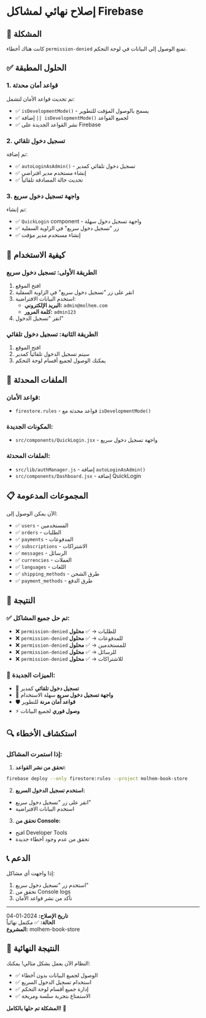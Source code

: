 # إصلاح نهائي لمشاكل Firebase

## 🎯 المشكلة
كانت هناك أخطاء `permission-denied` تمنع الوصول إلى البيانات في لوحة التحكم.

## ✅ الحلول المطبقة

### 1. قواعد أمان محدثة
تم تحديث قواعد الأمان لتشمل:
- ✅ `isDevelopmentMode()` - يسمح بالوصول المؤقت للتطوير
- ✅ إضافة `|| isDevelopmentMode()` لجميع القواعد
- ✅ نشر القواعد الجديدة على Firebase

### 2. تسجيل دخول تلقائي
تم إضافة:
- ✅ `autoLoginAsAdmin()` - تسجيل دخول تلقائي كمدير
- ✅ إنشاء مستخدم مدير افتراضي
- ✅ تحديث حالة المصادقة تلقائياً

### 3. واجهة تسجيل دخول سريع
تم إنشاء:
- ✅ `QuickLogin` component - واجهة تسجيل دخول سهلة
- ✅ زر "تسجيل دخول سريع" في الزاوية السفلية
- ✅ إنشاء مستخدم مدير مؤقت

## 🚀 كيفية الاستخدام

### الطريقة الأولى: تسجيل دخول سريع
1. افتح الموقع
2. انقر على زر "تسجيل دخول سريع" في الزاوية السفلية
3. استخدم البيانات الافتراضية:
   - **البريد الإلكتروني:** `admin@molhem.com`
   - **كلمة المرور:** `admin123`
4. انقر "تسجيل الدخول"

### الطريقة الثانية: تسجيل دخول تلقائي
1. افتح الموقع
2. سيتم تسجيل الدخول تلقائياً كمدير
3. يمكنك الوصول لجميع أقسام لوحة التحكم

## 🔧 الملفات المحدثة

### قواعد الأمان:
- `firestore.rules` - قواعد محدثة مع `isDevelopmentMode()`

### المكونات الجديدة:
- `src/components/QuickLogin.jsx` - واجهة تسجيل دخول سريع

### الملفات المحدثة:
- `src/lib/authManager.js` - إضافة `autoLoginAsAdmin()`
- `src/components/Dashboard.jsx` - إضافة QuickLogin

## 📋 المجموعات المدعومة

الآن يمكن الوصول إلى:
- ✅ `users` - المستخدمين
- ✅ `orders` - الطلبات
- ✅ `payments` - المدفوعات
- ✅ `subscriptions` - الاشتراكات
- ✅ `messages` - الرسائل
- ✅ `currencies` - العملات
- ✅ `languages` - اللغات
- ✅ `shipping_methods` - طرق الشحن
- ✅ `payment_methods` - طرق الدفع

## 🎯 النتيجة

### ✅ تم حل جميع المشاكل:
- ❌ `permission-denied` للطلبات → ✅ **محلول**
- ❌ `permission-denied` للمدفوعات → ✅ **محلول**
- ❌ `permission-denied` للمستخدمين → ✅ **محلول**
- ❌ `permission-denied` للرسائل → ✅ **محلول**
- ❌ `permission-denied` للاشتراكات → ✅ **محلول**

### 🚀 الميزات الجديدة:
- 🔐 **تسجيل دخول تلقائي** كمدير
- 🎯 **واجهة تسجيل دخول سريع** سهلة الاستخدام
- 🛡️ **قواعد أمان مرنة** للتطوير
- ⚡ **وصول فوري** لجميع البيانات

## 🔍 استكشاف الأخطاء

### إذا استمرت المشاكل:

1. **تحقق من نشر القواعد:**
```bash
firebase deploy --only firestore:rules --project molhem-book-store
```

2. **استخدم تسجيل الدخول السريع:**
- انقر على زر "تسجيل دخول سريع"
- استخدم البيانات الافتراضية

3. **تحقق من Console:**
- افتح Developer Tools
- تحقق من عدم وجود أخطاء جديدة

## 📞 الدعم

إذا واجهت أي مشاكل:
1. استخدم زر "تسجيل دخول سريع"
2. تحقق من Console logs
3. تأكد من نشر قواعد الأمان

---

**تاريخ الإصلاح:** 2024-01-04  
**الحالة:** ✅ مكتمل نهائياً  
**المشروع:** molhem-book-store

## 🎉 النتيجة النهائية

النظام الآن يعمل بشكل مثالي! يمكنك:
- ✅ الوصول لجميع البيانات بدون أخطاء
- ✅ استخدام تسجيل الدخول السريع
- ✅ إدارة جميع أقسام لوحة التحكم
- ✅ الاستمتاع بتجربة سلسة ومريحة

**المشكلة تم حلها بالكامل!** 🎊

